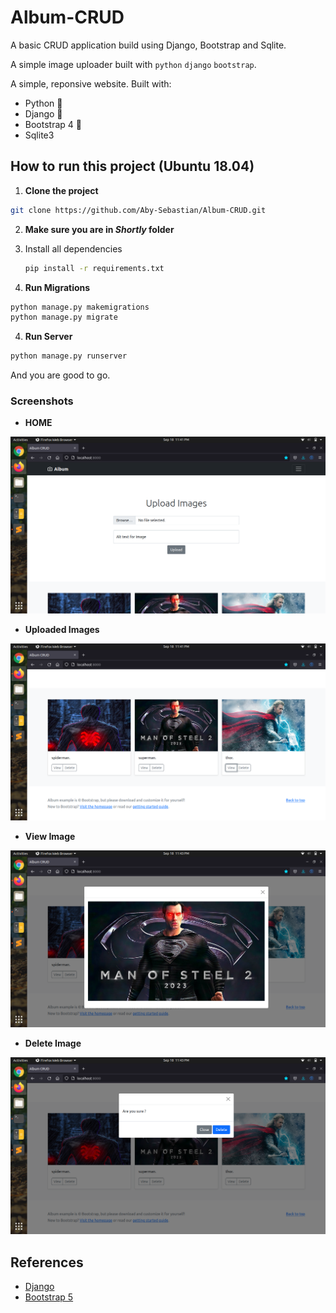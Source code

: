# Album-CRUD
A basic CRUD application build using Django, Bootstrap and Sqlite.

A simple image uploader built with `python` `django` `bootstrap`.

A simple, reponsive  website. Built with:

- Python 🐍
- Django 🎸
- Bootstrap 4 🌈
- Sqlite3

<!--
## Features

- URL shortening
- ability to customize the shortened URL
- shows analytic data in charts based on clicks on short urls
- QR code generation on shortened URL
- share shortened URL in social medias
- can add Tags to categoriza links
- search functionality
- authentication
-->
## How to run this project (Ubuntu 18.04)

1. **Clone the project**

```sh
git clone https://github.com/Aby-Sebastian/Album-CRUD.git
```

2.  **Make sure you are in *Shortly* folder**

   1. Install all dependencies

      ```sh
      pip install -r requirements.txt
      ```
3. **Run Migrations**

```sh
python manage.py makemigrations
python manage.py migrate
```

4. **Run Server**

```sh
python manage.py runserver 
```

And you are good to go. 

### Screenshots

- **HOME**

![Home](https://github.com/Aby-Sebastian/Album-CRUD/blob/main/screenshots/index_page.png)

- **Uploaded Images** 

![Uploads](https://github.com/Aby-Sebastian/Album-CRUD/blob/main/screenshots/uploaded_images.png)

- **View Image** 

![View](https://github.com/Aby-Sebastian/Album-CRUD/blob/main/screenshots/view_imge.png)

- **Delete Image**

![Delete Image](https://github.com/Aby-Sebastian/Album-CRUD/blob/main/screenshots/delete_image.png)

## References

- [Django](https://www.djangoproject.com/)
- [Bootstrap 5](https://getbootstrap.com/docs/5.0/getting-started/introduction/)
